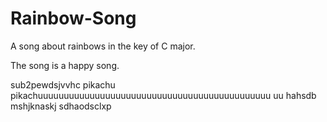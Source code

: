 # Rainbow-Song

A song about rainbows in the key of C major.

The song is a happy song.

sub2pewdsjvvhc
pikachu
pikachuuuuuuuuuuuuuuuuuuuuuuuuuuuuuuuuuuuuuuuuuuuuu
uu hahsdb mshjknaskj  sdhaodsclxp
